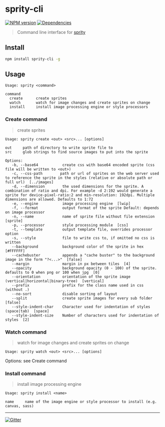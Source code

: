 # sprity-cli

[![NPM version](https://badge.fury.io/js/sprity-cli.svg)](http://badge.fury.io/js/sprity-cli) [![Dependencies](https://david-dm.org/sprity/sprity-cli.svg)](https://david-dm.org/sprity/sprity-cli)

> Command line interface for [sprity](https://npmjs.org/package/sprity)

## Install

```sh
npm install sprity-cli -g
```

## Usage

```
Usage: sprity <command>

command
  create      create sprites
  watch       watch for image changes and create sprites on change
  install     install image processing engine or style processors
```

### Create command

> create sprites

```
Usage: sprity create <out> <src>... [options]

out     path of directory to write sprite file to
src     glob strings to find source images to put into the sprite

Options:
   -b, --base64           create css with base64 encoded sprite (css file will be written to <out>)
   -c, --css-path        path or url of sprites on the web server used to reference the sprite in the styles (relative or absolute path or full url)  [../images]
   -d, --dimension        the used dimensions for the sprite. A combination of ratio and dpi. For example -d 2:192 would generate a sprite for device-pixel-ratio:2 and min-resolution: 192dpi. Multiple dimensions are allowed. Defaults to 1:72
   -e, --engine           image processing engine  [lwip]
   -f, --format           output format of the sprite Default: depends on image processor
   -n, --name             name of sprite file without file extension   [sprite]
   -p, --processor        style processing module  [css]
   -t, --template         output template file, overrides processor option
   -s, --style            file to write css to, if omitted no css is written
   --background           background color of the sprite in hex  [#FFFFFF]
   --cachebuster          appends a "cache buster" to the background image in the form "?<...>"  [false]
   --margin               margin in px between tiles  [4]
   --opacity              background opacity (0 - 100) of the sprite. defaults to 0 when png or 100 when jpg  [0]
   --orientation          orientation of the sprite image (vertical|horizontal|binary-tree)  [vertical]
   --prefix               prefix for the class name used in css (without .)
   --no-sort              disable sorting of layout
   --split                create sprite images for every sub folder  [false]
   --style-indent-char    Character used for indentation of styles (space|tab)  [space]
   --style-indent-size    Number of characters used for indentation of styles  [2]
```

### Watch command

> watch for image changes and create sprites on change

```
Usage: sprity watch <out> <src>... [options]
```

Options: see Create command

### Install command

> install image processing engine

```
Usage: sprity install <name>

name     name of the image engine or style processor to install (e.g. canvas, sass)
```

---
[![Gitter](https://badges.gitter.im/Join%20Chat.svg)](https://gitter.im/sprity/sprity?utm_source=badge&utm_medium=badge&utm_campaign=pr-badge)
